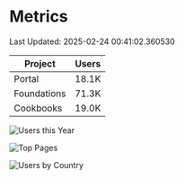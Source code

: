 # Metrics 

Last Updated: 2025-02-24 00:41:02.360530

| Project | Users |
| ----- | ----- |
| Portal | 18.1K |
| Foundations | 71.3K |
| Cookbooks | 19.0K |

![Users this Year](metrics/thisyear.png)

![Top Pages](metrics/toppages.png)

![Users by Country](metrics/bycountry.png)

